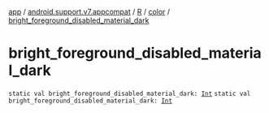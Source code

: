 [app](../../../index.md) / [android.support.v7.appcompat](../../index.md) / [R](../index.md) / [color](index.md) / [bright_foreground_disabled_material_dark](./bright_foreground_disabled_material_dark.md)

# bright_foreground_disabled_material_dark

`static val bright_foreground_disabled_material_dark: `[`Int`](https://kotlinlang.org/api/latest/jvm/stdlib/kotlin/-int/index.html)
`static val bright_foreground_disabled_material_dark: `[`Int`](https://kotlinlang.org/api/latest/jvm/stdlib/kotlin/-int/index.html)
